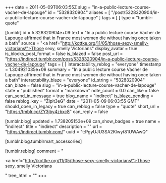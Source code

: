 +++
date = 2011-05-09T06:03:55Z
slug = "in-a-public-lecture-course-vacher-de-lapouge"
id = "5328320904"
aliases = [ "/post/5328320904/in-a-public-lecture-course-vacher-de-lapouge" ]
tags = [ ]
type = "tumblr-quote"

[tumblr]
id = 5.328320904e+09
text = "In a public lecture course Vacher de Lapouge affirmed that in France most women die without having once taken a bath"
source = "<a href=\"http://kottke.org/11/05/those-sexy-smelly-victorians\">Those sexy, smelly Victorians</a>"
display_avatar = true
is_blocks_post_format = false
is_blazed = false
post_url = "https://indirect.tumblr.com/post/5328320904/in-a-public-lecture-course-vacher-de-lapouge"
tags = [ ]
interactability_reblog = "everyone"
timestamp = 1.304921035e+09
summary = "In a public lecture course Vacher de Lapouge affirmed that in France most women die without having once taken a bath"
interactability_blaze = "everyone"
id_string = "5328320904"
can_blaze = false
slug = "in-a-public-lecture-course-vacher-de-lapouge"
state = "published"
format = "markdown"
note_count = 0.0
can_like = false
can_send_in_message = true
blog_name = "indirect"
is_blaze_pending = false
reblog_key = "Zlpit3eG"
date = "2011-05-09 06:03:55 GMT"
should_open_in_legacy = true
can_reblog = false
type = "quote"
short_url = "https://tmblr.co/ZY3jby4zbxc8"
can_reply = false

[tumblr.blog]
updated = 1.738205153e+09
can_show_badges = true
name = "indirect"
title = "indirect"
description = ""
url = "https://indirect.tumblr.com/"
uuid = "t:PgyUJU3SA2Klwyt81UWAwQ"

[tumblr.blog.tumblrmart_accessories]

[tumblr.reblog]
comment = "<p><a href=\"http://kottke.org/11/05/those-sexy-smelly-victorians\">Those sexy, smelly Victorians</a></p>"
tree_html = ""
+++

